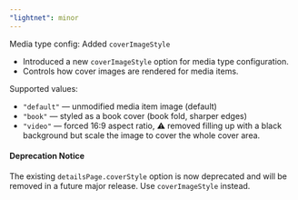 ```yaml
---
"lightnet": minor
---
```


Media type config: Added `coverImageStyle`

- Introduced a new `coverImageStyle` option for media type configuration.
- Controls how cover images are rendered for media items.

Supported values:

- `"default"` — unmodified media item image (default)
- `"book"` — styled as a book cover (book fold, sharper edges)
- `"video"` — forced 16:9 aspect ratio, ⚠️ removed filling up with a black background but scale the image to cover the whole cover area.

#### Deprecation Notice

The existing `detailsPage.coverStyle` option is now deprecated and will be removed in a future major release. Use `coverImageStyle` instead.
